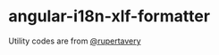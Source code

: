 # angular-i18n-xlf-formatter
Utility codes are from [@rupertavery](https://libraries.io/github/RupertAvery)
